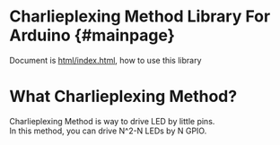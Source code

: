 Charlieplexing Method Library For Arduino {#mainpage}
==============
Document is [html/index.html](html/index.html), how to use this library
# What Charlieplexing Method?
Charlieplexing Method is way to drive LED by little pins.  
In this method, you can drive N^2-N LEDs by N GPIO.

